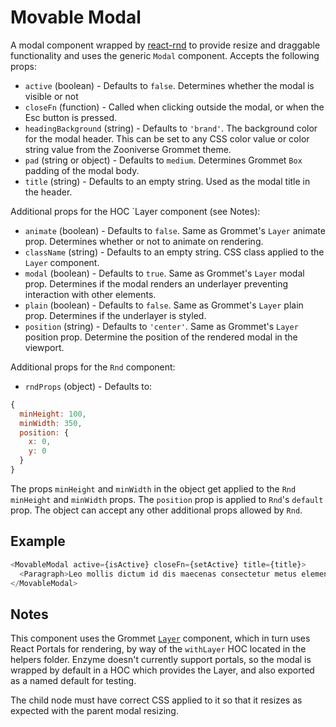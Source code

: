 # Movable Modal

A modal component wrapped by [react-rnd](https://github.com/bokuweb/react-rnd/blob/master/README.md) to provide resize and draggable functionality and uses the generic `Modal` component. Accepts the following props:

- `active` (boolean) - Defaults to `false`. Determines whether the modal is visible or not
- `closeFn` (function) - Called when clicking outside the modal, or when the Esc button is pressed.
-  `headingBackground` (string) -  Defaults to `'brand'`. The background color for the modal header. This can be set to any CSS color value or color string value from the Zooniverse Grommet theme.
- `pad` (string or object) - Defaults to `medium`. Determines Grommet `Box` padding of the modal body. 
- `title` (string) - Defaults to an empty string. Used as the modal title in the header.

Additional props for the HOC `Layer component (see Notes):

- `animate` (boolean) - Defaults to `false`. Same as Grommet's `Layer` animate prop. Determines whether or not to animate on rendering. 
- `className` (string) - Defaults to an empty string. CSS class applied to the `Layer` component.
- `modal` (boolean) - Defaults to `true`. Same as Grommet's `Layer` modal prop. Determines if the modal renders an underlayer preventing interaction with other elements.
- `plain` (boolean) - Defaults to `false`. Same as Grommet's `Layer` plain prop. Determines if the underlayer is styled.
- `position` (string) - Defaults to `'center'`. Same as Grommet's `Layer` position prop. Determine the position of the rendered modal in the viewport. 

Additional props for the `Rnd` component:

- `rndProps` (object) - Defaults to:

```js
{
  minHeight: 100,
  minWidth: 350,
  position: {
    x: 0,
    y: 0
  }
}
```

The props `minHeight` and `minWidth` in the object get applied to the `Rnd` `minHeight` and `minWidth` props. The `position` prop is applied to `Rnd`'s `default` prop. The object can accept any other additional props allowed by `Rnd`.

## Example

```js
<MovableModal active={isActive} closeFn={setActive} title={title}>
  <Paragraph>Leo mollis dictum id dis maecenas consectetur metus elementum vivamus nisl</Paragraph>
</MovableModal>
```

## Notes

This component uses the Grommet [`Layer`](https://v2.grommet.io/layer) component, which in turn uses React Portals for rendering, by way of the `withLayer` HOC located in the helpers folder. Enzyme doesn't currently support portals, so the modal is wrapped by default in a HOC which provides the Layer, and also exported as a named default for testing.

The child node must have correct CSS applied to it so that it resizes as expected with the parent modal resizing. 